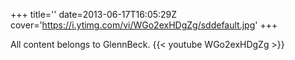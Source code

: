 +++
title=''
date=2013-06-17T16:05:29Z
cover='https://i.ytimg.com/vi/WGo2exHDgZg/sddefault.jpg'
+++

All content belongs to GlennBeck.
{{< youtube WGo2exHDgZg >}}
